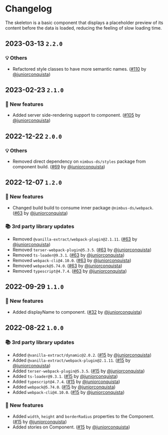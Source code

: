 # Changelog

The skeleton is a basic component that displays a placeholder preview of its content before the data is loaded, reducing the feeling of slow loading time.

## 2023-03-13 `2.2.0`

### 💡 Others

- Refactored style classes to have more semantic names. ([#110](https://github.com/TiendaNube/nimbus-design-system/pull/110) by [@juniorconquista](https://github.com/juniorconquista))

## 2023-02-23 `2.1.0`

### 🎉 New features

- Added server side-rendering support to component. ([#105](https://github.com/TiendaNube/nimbus-design-system/pull/105) by [@juniorconquista](https://github.com/juniorconquista))

## 2022-12-22 `2.0.0`

### 💡 Others

- Removed direct dependency on `nimbus-ds/styles` package from component build. ([#69](https://github.com/TiendaNube/nimbus-design-system/pull/69) by [@juniorconquista](https://github.com/juniorconquista))

## 2022-12-07 `1.2.0`

### 🎉 New features

- Changed build build to consume inner package `@nimbus-ds/webpack`. ([#63](https://github.com/TiendaNube/nimbus-design-system/pull/63) by [@juniorconquista](https://github.com/juniorconquista))

### 📚 3rd party library updates

- Removed `@vanilla-extract/webpack-plugin@2.1.11`. ([#63](https://github.com/TiendaNube/nimbus-design-system/pull/63) by [@juniorconquista](https://github.com/juniorconquista))
- Removed `terser-webpack-plugin@5.3.5`. ([#63](https://github.com/TiendaNube/nimbus-design-system/pull/63) by [@juniorconquista](https://github.com/juniorconquista))
- Removed `ts-loader@9.3.1`. ([#63](https://github.com/TiendaNube/nimbus-design-system/pull/63) by [@juniorconquista](https://github.com/juniorconquista))
- Removed `webpack-cli@4.10.0`. ([#63](https://github.com/TiendaNube/nimbus-design-system/pull/63) by [@juniorconquista](https://github.com/juniorconquista))
- Removed `webpack@5.74.0`. ([#63](https://github.com/TiendaNube/nimbus-design-system/pull/63) by [@juniorconquista](https://github.com/juniorconquista))
- Removed `typescript@4.7.4`. ([#63](https://github.com/TiendaNube/nimbus-design-system/pull/63) by [@juniorconquista](https://github.com/juniorconquista))

## 2022-09-29 `1.1.0`

### 🎉 New features

- Added displayName to component. ([#32](https://github.com/TiendaNube/nimbus-design-system/pull/32) by [@juniorconquista](https://github.com/juniorconquista))

## 2022-08-22 `1.0.0`

### 📚 3rd party library updates

- Added `@vanilla-extract/dynamic@2.0.2`. ([#15](https://github.com/TiendaNube/nimbus-design-system/pull/15) by [@juniorconquista](https://github.com/juniorconquista))
- Added `@vanilla-extract/webpack-plugin@2.1.11`. ([#15](https://github.com/TiendaNube/nimbus-design-system/pull/15) by [@juniorconquista](https://github.com/juniorconquista))
- Added `terser-webpack-plugin@5.3.5`. ([#15](https://github.com/TiendaNube/nimbus-design-system/pull/15) by [@juniorconquista](https://github.com/juniorconquista))
- Added `ts-loader@9.3.1`. ([#15](https://github.com/TiendaNube/nimbus-design-system/pull/15) by [@juniorconquista](https://github.com/juniorconquista))
- Added `typescript@4.7.4`. ([#15](https://github.com/TiendaNube/nimbus-design-system/pull/15) by [@juniorconquista](https://github.com/juniorconquista))
- Added `webpack@5.74.0`. ([#15](https://github.com/TiendaNube/nimbus-design-system/pull/15) by [@juniorconquista](https://github.com/juniorconquista))
- Added `webpack-cli@4.10.0`. ([#15](https://github.com/TiendaNube/nimbus-design-system/pull/15) by [@juniorconquista](https://github.com/juniorconquista))

### 🎉 New features

- Added `width`, `height` and `borderRadius` properties to the Component. ([#15](https://github.com/TiendaNube/nimbus-design-system/pull/15) by [@juniorconquista](https://github.com/juniorconquista))
- Added stories on Component. ([#15](https://github.com/TiendaNube/nimbus-design-system/pull/15) by [@juniorconquista](https://github.com/juniorconquista))
